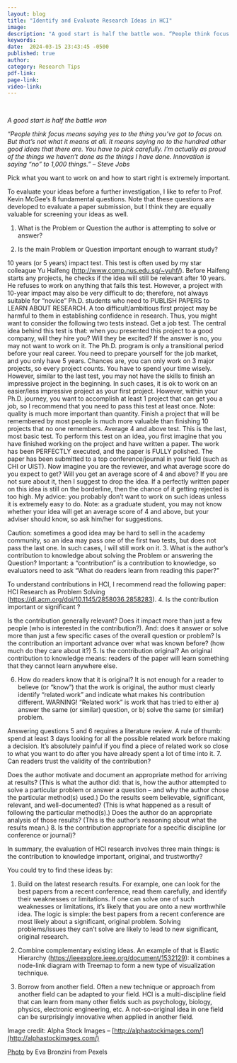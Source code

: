 ```yaml
---
layout: blog
title: "Identify and Evaluate Research Ideas in HCI"
image:
description: "A good start is half the battle won. “People think focus means saying yes to the thing you’ve got to focus on. But that’s not what it means at all. It means saying no to the hundred other good ideas that there are. You have to pick carefully. I’m actually as proud of the things"
keywords: 
date:  2024-03-15 23:43:45 -0500
published: true
author:
category: Research Tips
pdf-link:
page-link:
video-link:
---
```


<br/>

*A good start is half the battle won*
<br/>

*“People think focus means saying yes to the thing you’ve got to focus on. But that’s not what it means at all. It means saying no to the hundred other good ideas that there are. You have to pick carefully. I’m actually as proud of the things we haven’t done as the things I have done. Innovation is saying “no” to 1,000 things.” – Steve Jobs*

Pick what you want to work on and how to start right is extremely important.

To evaluate your ideas before a further investigation, I like to refer to Prof. Kevin McGee‘s 8 fundamental questions. Note that these questions are developed to evaluate a paper submission, but I think they are equally valuable for screening your ideas as well.

1. What is the Problem or Question the author is attempting to solve or answer?

2. Is the main Problem or Question important enough to warrant study?

10 years (or 5 years) impact test. This test is often used by my star colleague Yu Haifeng (http://www.comp.nus.edu.sg/~yuhf/). Before Haifeng starts any projects, he checks if the idea will still be relevant after 10 years. He refuses to work on anything that fails this test.
However, a project with 10-year impact may also be very difficult to do; therefore, not always suitable for “novice” Ph.D. students who need to PUBLISH PAPERS to LEARN ABOUT RESEARCH. A too difficult/ambitious first project may be harmful to them in establishing confidence in research. Thus, you might want to consider the following two tests instead.
Get a job test. The central idea behind this test is that: when you presented this project to a good company, will they hire you? Will they be excited? If the answer is no, you may not want to work on it. The Ph.D. program is only a transitional period before your real career. You need to prepare yourself for the job market, and you only have 5 years. Chances are, you can only work on 3 major projects, so every project counts. You have to spend your time wisely. However, similar to the last test, you may not have the skills to finish an impressive project in the beginning. In such cases, it is ok to work on an easier/less impressive project as your first project. However, within your Ph.D. journey, you want to accomplish at least 1 project that can get you a job, so I recommend that you need to pass this test at least once.
Note: quality is much more important than quantity. Finish a project that will be remembered by most people is much more valuable than finishing 10 projects that no one remembers.
Average 4 and above test. This is the last, most basic test. To perform this test on an idea, you first imagine that you have finished working on the project and have written a paper. The work has been PERFECTLY executed, and the paper is FULLY polished. The paper has been submitted to a top conference/journal in your field (such as CHI or UIST). Now imagine you are the reviewer, and what average score do you expect to get? Will you get an average score of 4 and above? If you are not sure about it, then I suggest to drop the idea. If a perfectly written paper on this idea is still on the borderline, then the chance of it getting rejected is too high. My advice: you probably don’t want to work on such ideas unless it is extremely easy to do.
Note: as a graduate student, you may not know whether your idea will get an average score of 4 and above, but your adviser should know, so ask him/her for suggestions.

Caution: sometimes a good idea may be hard to sell in the academy community, so an idea may pass one of the first two tests, but does not pass the last one. In such cases, I will still work on it.
3. What is the author’s contribution to knowledge about solving the Problem or answering the Question? Important: a “contribution” is a contribution to knowledge, so evaluators need to ask “What do readers learn from reading this paper?”

To understand contributions in HCI, I recommend read the following paper: HCI Research as Problem Solving (https://dl.acm.org/doi/10.1145/2858036.2858283).
4. Is the contribution important or significant ?

Is the contribution generally relevant? Does it impact more than just a few people (who is interested in the contribution?). And: does it answer or solve more than just a few specific cases of the overall question or problem?
Is the contribution an important advance over what was known before? (how much do they care about it?)
5. Is the contribution original? An original contribution to knowledge means: readers of the paper will learn something that they cannot learn anywhere else.

6. How do readers know that it is original? It is not enough for a reader to believe (or “know”) that the work is original, the author must clearly identify “related work” and indicate what makes his contribution different.
WARNING! “Related work” is work that has tried to either a) answer the same (or similar) question, or b) solve the same (or similar) problem.

Answering questions 5 and 6 requires a literature review. A rule of thumb: spend at least 3 days looking for all the possible related work before making a decision. It’s absolutely painful if you find a piece of related work so close to what you want to do after you have already spent a lot of time into it.
7. Can readers trust the validity of the contribution?

Does the author motivate and document an appropriate method for arriving at results? (This is what the author did: that is, how the author attempted to solve a particular problem or answer a question – and why the author chose the particular method(s) used.)
Do the results seem believable, significant, relevant, and well-documented? (This is what happened as a result of following the particular method(s).)
Does the author do an appropriate analysis of those results? (This is the author’s reasoning about what the results mean.)
8. Is the contribution appropriate for a specific discipline (or conference or journal)?

In summary, the evaluation of HCI research involves three main things: is the contribution to knowledge important, original, and trustworthy?

You could try to find these ideas by:

1) Build on the latest research results. For example, one can look for the best papers from a recent conference, read them carefully, and identify their weaknesses or limitations. If one can solve one of such weaknesses or limitations, it’s likely that you are onto a new worthwhile idea. The logic is simple: the best papers from a recent conference are most likely about a significant, original problem. Solving problems/issues they can’t solve are likely to lead to new significant, original research.

2) Combine complementary existing ideas. An example of that is Elastic Hierarchy (https://ieeexplore.ieee.org/document/1532129): it combines a node-link diagram with Treemap to form a new type of visualization technique.

3) Borrow from another field. Often a new technique or approach from another field can be adapted to your field. HCI is a multi-discipline field that can learn from many other fields such as psychology, biology, physics, electronic engineering, etc. A not-so-original idea in one field can be surprisingly innovative when applied in another field.

Image credit: Alpha Stock Images – [http://alphastockimages.com/](http://alphastockimages.com/)

[Photo](https://www.pexels.com/photo/close-up-shot-of-an-idea-text-on-a-brown-envelope-6956351/) by Eva Bronzini from Pexels